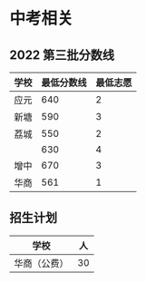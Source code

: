 # 中考相关

## 2022 第三批分数线

| 学校 | 最低分数线 | 最低志愿 |
| --- | ---| --- |
| 应元 | 640 | 2 |
| 新塘 | 590 | 3 |
| 荔城 | 550 | 2 |
|    | 630 | 4 |
| 增中 | 670 | 3 |
| 华商 | 561 | 1 | 

## 招生计划

| 学校 | 人 |
| --- | ---|
| 华商（公费） | 30 | 